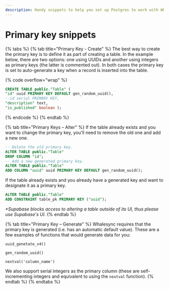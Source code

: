 ```yaml
---
description: Handy snippets to help you set up Postgres to work with Whalesync
---
```


# Primary key snippets

{% tabs %}
{% tab title="Primary Key - Create" %}
The best way to create the primary key is to define it as part of creating a table. In the example below, there are two options: one using UUIDs and another using integers as primary keys (the latter is commented out). In both cases the primary key is set to auto-generate a key when a record is inserted into the table.

{% code overflow="wrap" %}
```sql
CREATE TABLE public."Table" (
"id" uuid PRIMARY KEY DEFAULT gen_random_uuid(),
--id serial PRIMARY KEY,
"description" text,
"is_published" boolean );
```
{% endcode %}
{% endtab %}

{% tab title="Primary Keys – Alter" %}
If the table already exists and you want to change the primary key, you'll need to remove the old one and add a new one.

```sql
-- Delete the old primary key.
ALTER TABLE public."Table" 
DROP COLUMN "id";
-- Add a new generated primary key.
ALTER TABLE public."Table" 
ADD COLUMN "uuid" uuid PRIMARY KEY DEFAULT gen_random_uuid();
```

If the table already exists and you already have a generated key and want to designate it as a primary key.

```sql
ALTER TABLE public."Table"
ADD CONSTRAINT table_pk PRIMARY KEY ("uuid");
```

_\*Supabase blocks access to altering a table outside of its UI, thus please use Supabase's UI._
{% endtab %}

{% tab title="Primary Key – Generate" %}
Whalesync requires that the primary key is generated (i.e. has an automatic default value). These are a few examples of functions that would generate data for you:

```
uuid_genetate_v4()
```

```
gen_random_uuid()
```

```
nextval('column_name')
```

We also support serial integers as the primary column (these are self-incrementing integers and equivalent to using the `nextval` function).
{% endtab %}
{% endtabs %}
